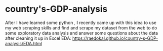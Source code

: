 # country's-GDP-analysis
After I have learned some python , I recently came up with this idea to use my web scraping skills and find and scrape my dataset from the web to do some exploratory data analysis and answer some questions about the data after cleaning it up in Excel
EDA: https://raedokal.github.io/country-s-GDP-analysis/EDA.html
